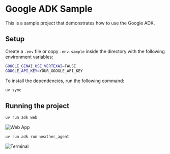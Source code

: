 # Google ADK Sample

This is a sample project that demonstrates how to use the Google ADK.

## Setup

Create a `.env` file or copy `.env.sample` inside the directory with the following environment variables:

```bash
GOOGLE_GENAI_USE_VERTEXAI=FALSE
GOOGLE_API_KEY=YOUR_GOOGLE_API_KEY
```

To install the dependencies, run the following command:

```bash
uv sync
```

## Running the project

```bash
uv run adk web
```

![Web App](iamges/web.png)


```bash
uv run adk run weather_agent
```

![Terminal](iamges/terminal.png)
